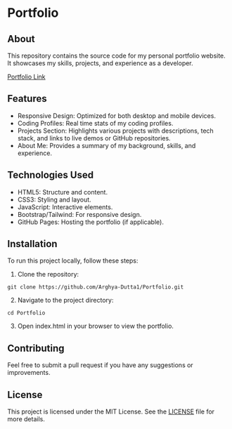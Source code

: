 # Portfolio
## About
This repository contains the source code for my personal portfolio website. It showcases my skills, projects, and experience as a developer.

[Portfolio Link](https://arghya-dutta1.github.io/Portfolio/)

## Features
- Responsive Design: Optimized for both desktop and mobile devices.
- Coding Profiles: Real time stats of my coding profiles.
- Projects Section: Highlights various projects with descriptions, tech stack, and links to live demos or GitHub repositories.
- About Me: Provides a summary of my background, skills, and experience.

## Technologies Used
- HTML5: Structure and content.
- CSS3: Styling and layout.
- JavaScript: Interactive elements.
- Bootstrap/Tailwind: For responsive design.
- GitHub Pages: Hosting the portfolio (if applicable).

## Installation
To run this project locally, follow these steps:

1. Clone the repository:

```console
git clone https://github.com/Arghya-Dutta1/Portfolio.git
```

2. Navigate to the project directory:

```console
cd Portfolio
```

3. Open index.html in your browser to view the portfolio.

## Contributing
Feel free to submit a pull request if you have any suggestions or improvements.

## License
This project is licensed under the MIT License. See the [LICENSE](./LICENSE) file for more details.
